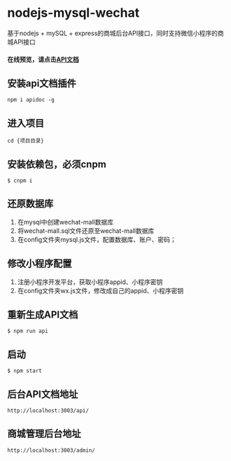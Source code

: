 # nodejs-mysql-wechat
基于nodejs + mySQL + express的商城后台API接口，同时支持微信小程序的商城API接口
#### 在线预览，请点击[API文档](https://luotuo19880328.github.io/nodejs-mysql-wechat/)

## 安装api文档插件
```
npm i apidoc -g
```

## 进入项目
```
cd {项目目录}
```

## 安装依赖包，必须cnpm
```
$ cnpm i
```

## 还原数据库
1. 在mysql中创建wechat-mall数据库
2. 将wechat-mall.sql文件还原至wechat-mall数据库
3. 在config文件夹mysql.js文件，配置数据库、账户、密码；

## 修改小程序配置
1. 注册小程序开发平台，获取小程序appid、小程序密钥
2. 在config文件夹wx.js文件，修改成自己的appid、小程序密钥

## 重新生成API文档
```
$ npm run api
```

## 启动
```
$ npm start
```

## 后台API文档地址
```
http://localhost:3003/api/
```
## 商城管理后台地址
```
http://localhost:3003/admin/
```
